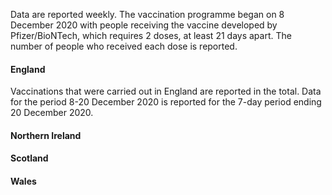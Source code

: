 Data are reported weekly. The vaccination programme began on 8 December 2020 with people receiving the vaccine developed
by Pfizer/BioNTech, which requires 2 doses, at least 21 days apart. The number of people who received each dose is reported.

#### England

Vaccinations that were carried out in England are reported in the total. Data for the period 8-20 December 2020 is reported for the 7-day period ending 20 December 2020.

#### Northern Ireland


#### Scotland


#### Wales